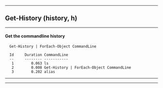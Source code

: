 
***

## Get-History (history, h)

***

#### Get the commandline history

```
  Get-History | ForEach-Object CommandLine

  Id     Duration CommandLine
  --     -------- -----------
   1        0.063 ls
   2        0.008 Get-History | ForEach-Object CommandLine
   3        0.202 alias

```


***
***
